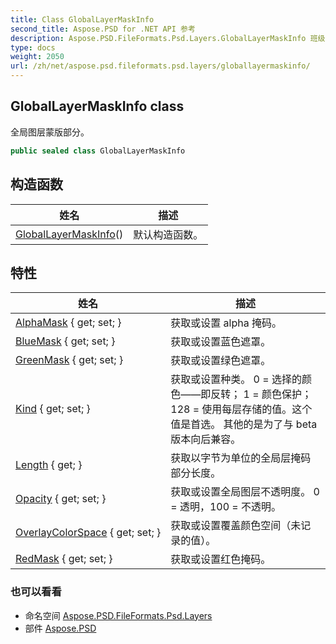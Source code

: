 ```yaml
---
title: Class GlobalLayerMaskInfo
second_title: Aspose.PSD for .NET API 参考
description: Aspose.PSD.FileFormats.Psd.Layers.GlobalLayerMaskInfo 班级. 全局图层蒙版部分
type: docs
weight: 2050
url: /zh/net/aspose.psd.fileformats.psd.layers/globallayermaskinfo/
---
```

## GlobalLayerMaskInfo class

全局图层蒙版部分。

```csharp
public sealed class GlobalLayerMaskInfo
```

## 构造函数

| 姓名 | 描述 |
| --- | --- |
| [GlobalLayerMaskInfo](globallayermaskinfo/)() | 默认构造函数。 |

## 特性

| 姓名 | 描述 |
| --- | --- |
| [AlphaMask](../../aspose.psd.fileformats.psd.layers/globallayermaskinfo/alphamask/) { get; set; } | 获取或设置 alpha 掩码。 |
| [BlueMask](../../aspose.psd.fileformats.psd.layers/globallayermaskinfo/bluemask/) { get; set; } | 获取或设置蓝色遮罩。 |
| [GreenMask](../../aspose.psd.fileformats.psd.layers/globallayermaskinfo/greenmask/) { get; set; } | 获取或设置绿色遮罩。 |
| [Kind](../../aspose.psd.fileformats.psd.layers/globallayermaskinfo/kind/) { get; set; } | 获取或设置种类。 0 = 选择的颜色——即反转； 1 = 颜色保护； 128 = 使用每层存储的值。这个值是首选。 其他的是为了与 beta 版本向后兼容。 |
| [Length](../../aspose.psd.fileformats.psd.layers/globallayermaskinfo/length/) { get; } | 获取以字节为单位的全局层掩码部分长度。 |
| [Opacity](../../aspose.psd.fileformats.psd.layers/globallayermaskinfo/opacity/) { get; set; } | 获取或设置全局图层不透明度。 0 = 透明，100 = 不透明。 |
| [OverlayColorSpace](../../aspose.psd.fileformats.psd.layers/globallayermaskinfo/overlaycolorspace/) { get; set; } | 获取或设置覆盖颜色空间（未记录的值）。 |
| [RedMask](../../aspose.psd.fileformats.psd.layers/globallayermaskinfo/redmask/) { get; set; } | 获取或设置红色掩码。 |

### 也可以看看

* 命名空间 [Aspose.PSD.FileFormats.Psd.Layers](../../aspose.psd.fileformats.psd.layers/)
* 部件 [Aspose.PSD](../../)


